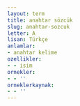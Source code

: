 ```yaml
---
layout: term
title: anahtar sözcük
slug: anahtar-sozcuk
letter: A
lisan: Türkçe
anlamlar:
- anahtar kelime
ozellikler:
- - isim
ornekler:
- - ''
orneklerkaynak:
- - ''
---
```


